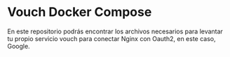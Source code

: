 # Vouch Docker Compose
En este repositorio podrás encontrar los archivos necesarios para levantar tu propio servicio vouch para conectar Nginx con Oauth2, en este caso, Google.
